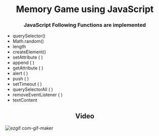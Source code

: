 <h1 align="center">Memory Game using JavaScript</h1>
<h3 align="center">JavaScript Following Functions are implemented</h3>

- querySelector()
- Math.random()
- length
- createElement() 
- setAttribute ( )
- append ( )
- getAttribute ( )
- alert ( )
- push ( )
- setTimeout ( )
- querySelectorAll ( )
- removeEventListener ( )
- textContent

<h2 align="Center">Video</h2>


![ezgif com-gif-maker](https://user-images.githubusercontent.com/81869501/193870374-d317af87-255b-4669-981b-a5d23b426d1c.gif)
